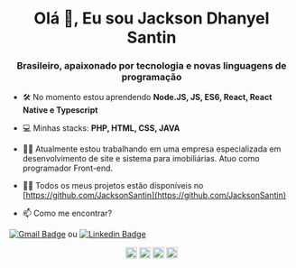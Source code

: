 <h1 align="center">Olá 👋, Eu sou Jackson Dhanyel Santin</h1>
<h3 align="center">Brasileiro, apaixonado por tecnologia e novas linguagens de programação</h3>

- 🛠 No momento estou aprendendo **Node.JS, JS, ES6, React, React Native e Typescript**

- 💻 Minhas stacks: **PHP, HTML, CSS, JAVA**

- 👨‍💻 Atualmente estou trabalhando em uma empresa especializada em desenvolvimento de site e sistema para imobiliárias. Atuo como programador Front-end.

- 👨‍💻 Todos os meus projetos estão disponíveis no [https://github.com/JacksonSantin](https://github.com/JacksonSantin)

- 📫 Como me encontrar? 

[![Gmail Badge](https://img.shields.io/badge/-jackdhanyelsn@gmail.com-c14438?style=flat-square&logo=Gmail&logoColor=white&link=mailto:jackdhanyelsn@gmail.com)](mailto:jackdhanyelsn@gmail.com) ou 
[![Linkedin Badge](https://img.shields.io/badge/-JacksonSantin-blue?style=flat-square&logo=Linkedin&logoColor=white&link=https://www.linkedin.com/in/jackson-dhanyel-santin/)](https://www.linkedin.com/in/jackson-dhanyel-santin/)

<p align="center">
<a href="https://twitter.com/dhanyeljack" target="blank"><img align="center" src="https://cdn.jsdelivr.net/npm/simple-icons@3.0.1/icons/twitter.svg" alt="dhanyeljack" height="20" width="20" /></a>
<a href="https://linkedin.com/in/jackson-dhanyel-santin" target="blank"><img align="center" src="https://cdn.jsdelivr.net/npm/simple-icons@3.0.1/icons/linkedin.svg" alt="jackson-dhanyel-santin" height="20" width="20" /></a>
<a href="https://fb.com/jackson.santin.52" target="blank"><img align="center" src="https://cdn.jsdelivr.net/npm/simple-icons@3.0.1/icons/facebook.svg" alt="jackson.santin.52" height="20" width="20" /></a>
<a href="https://instagram.com/jackson_santin" target="blank"><img align="center" src="https://cdn.jsdelivr.net/npm/simple-icons@3.0.1/icons/instagram.svg" alt="jackson_santin" height="20" width="20" /></a>
</p>

